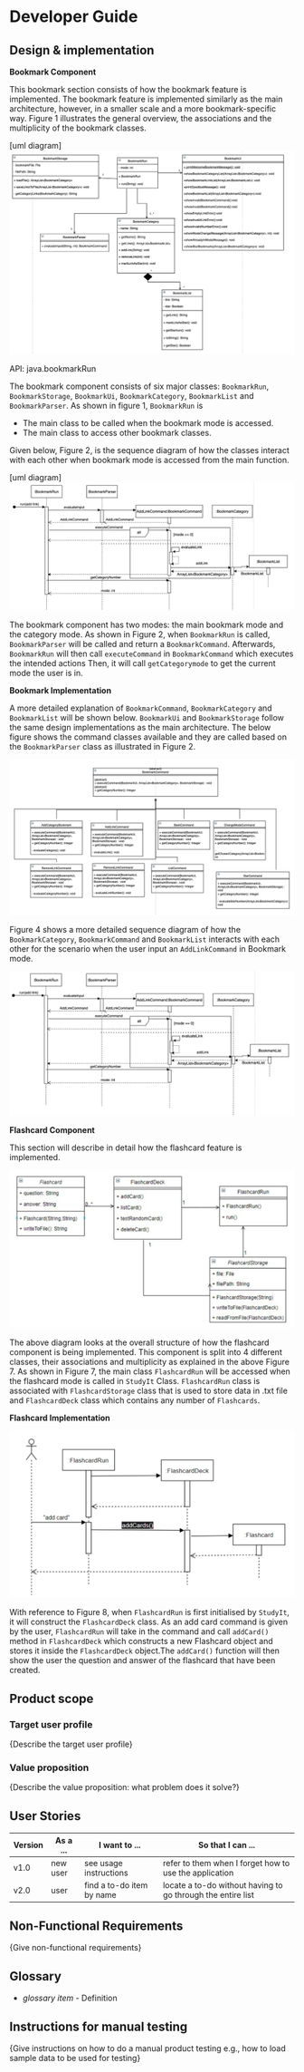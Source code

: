 # Developer Guide

## Design & implementation


**Bookmark Component**

This bookmark section consists of how the bookmark feature is implemented. 
The bookmark feature is implemented similarly as the main architecture, however, 
in a smaller scale and a more bookmark-specific way. Figure 1 illustrates the general overview, 
the associations and the multiplicity of the bookmark classes.

[uml diagram]
![Bookmark Class Diagram](Images/BookmarkRun_Class.png)

API: java.bookmarkRun

The bookmark component consists of six major classes: `BookmarkRun`, `BookmarkStorage`, `BookmarkUi`, 
`BookmarkCategory`, `BookmarkList` and `BookmarkParser`. 
As shown in figure 1, `BookmarkRun` is 
* The main class to be called when the bookmark mode is accessed.
* The main class to access other bookmark classes.

Given below, Figure 2, is the sequence diagram of how the classes interact with each 
other when bookmark mode is accessed from the main function.

[uml diagram]
![Bookmark Sequence Diagram](Images/sequence_bookmark.png)

The bookmark component has two modes: the main bookmark mode and the category mode. 
As shown in Figure 2, when `BookmarkRun` is called, 
`BookmarkParser` will be called and return a `BookmarkCommand`. 
Afterwards, `BookmarkRun` will then call `executeCommand` in `BookmarkCommand` which executes 
the intended actions 
Then, it will call `getCategorymode` to get the current mode the user is in. 

**Bookmark Implementation**

A more detailed explanation of `BookmarkCommand`, `BookmarkCategory` and `BookmarkList` will be 
shown below. `BookmarkUi` and `BookmarkStorage` follow the same design implementations as the main 
architecture. The below figure shows the command classes available and they are called based on the 
`BookmarkParser` class as illustrated in Figure 2. 

![BookmarkCommand ClassDiagram](Images/bookmarkCommand_Class.png)

Figure 4 shows a more detailed sequence diagram of how the `BookmarkCategory`, `BookmarkCommand` 
and `BookmarkList` interacts with each other for the scenario when the user input an `AddLinkCommand` 
in Bookmark mode.

![BookmarkCommand ClassDiagram](Images/AddCommand_sequenceDiagram.png)

**Flashcard Component**

This section will describe in detail how the flashcard feature is implemented.

![Flashcard Component Class Diagram](Images/Flashcard_Class.png)

The above diagram looks at the overall structure of how the flashcard component is being implemented. 
This component is split into 4 different classes, their associations and multiplicity as explained in 
the above Figure 7. As shown in Figure 7, the main class `FlashcardRun` will be accessed when the 
flashcard mode is called in `StudyIt` Class. `FlashcardRun` class is associated with `FlashcardStorage` 
class that is used to store data in .txt file and `FlashcardDeck` class which contains any number of `Flashcards`.

**Flashcard Implementation**

![Sequence Diagram when user input “add card” command](Images/addCard_sequenceDiagram.png)

With reference to Figure 8, when `FlashcardRun` is first initialised by `StudyIt`, it will construct 
the `FlashcardDeck` class. As an add card command is given by the user, `FlashcardRun` will take in the 
command and call `addCard()` method in `FlashcardDeck` which constructs a new Flashcard object and stores 
it inside the `FlashcardDeck` object.The `addCard()` function will then show the user the question and 
answer of the flashcard that have been created.

## Product scope
### Target user profile

{Describe the target user profile}

### Value proposition

{Describe the value proposition: what problem does it solve?}

## User Stories

|Version| As a ... | I want to ... | So that I can ...|
|--------|----------|---------------|------------------|
|v1.0|new user|see usage instructions|refer to them when I forget how to use the application|
|v2.0|user|find a to-do item by name|locate a to-do without having to go through the entire list|

## Non-Functional Requirements

{Give non-functional requirements}

## Glossary

* *glossary item* - Definition

## Instructions for manual testing

{Give instructions on how to do a manual product testing e.g., how to load sample data to be used for testing}
